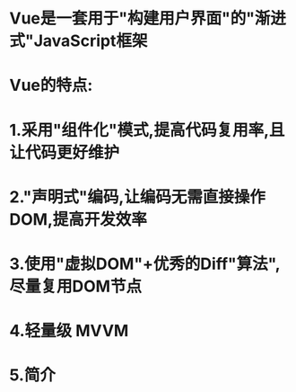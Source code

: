 #  Vue是一套用于"构建用户界面"的"渐进式"JavaScript框架
#  Vue的特点:
#         1.采用"组件化"模式,提高代码复用率,且让代码更好维护
#         2."声明式"编码,让编码无需直接操作DOM,提高开发效率
#         3.使用"虚拟DOM"+优秀的Diff"算法",尽量复用DOM节点
#         4.轻量级  MVVM
#         5.简介
